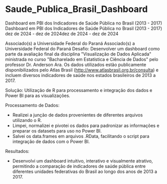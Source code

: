 # Saude_Publica_Brasil_Dashboard

Dashboard em PBI dos Indicadores de Saúde Pública no Brasil (2013 - 2017)
Dashboard em PBI dos Indicadores de Saúde Pública no Brasil (2013 - 2017)
dez de 2024 - dez de 2024dez de 2024 - dez de 2024

Associado(s) a Universidade Federal do Paraná
Associado(s) a Universidade Federal do Paraná
Desafio:
Desenvolver um dashboard como parte da avaliação final da disciplina "Visualização de Dados Aplicada" ministrada no curso "Bacharelado em Estatística e Ciência de Dados" pelo professor Dr. Anderson Ara. Os dados utilizados estão publicamente disponibilizados pelo Atlas Brasil (http://www.atlasbrasil.org.br/consulta) e incluem diversos indicadores de saúde nos estados brasileiros de 2013 a 2017.

Solução:
Utilização de R para processamento e integração dos dados e Power BI para as visualizações.

Processamento de Dados:
- Realizei a junção de dados provenientes de diferentes arquivos utilizando o R.
- Limpei, normalizei e pivotei os dados para padronizar as informações e preparar os datasets para uso no Power BI.
- Salvei os data.frames em arquivos .RData, facilitando o script para integração de dados com o Power BI.

Resultados:
- Desenvolvi um dashboard intuitivo, interativo e visualmente atrativo, permitindo a comparação de indicadores de saúde pública entre diferentes unidades federativas do Brasil ao longo dos anos de 2013 a 2017.
